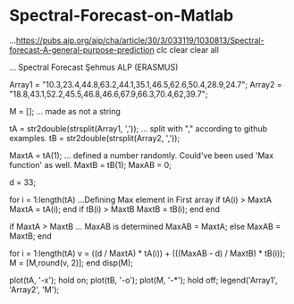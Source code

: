 # Spectral-Forecast-on-Matlab
...https://pubs.aip.org/aip/cha/article/30/3/033119/1030813/Spectral-forecast-A-general-purpose-prediction
clc
clear 
clear all

... Spectral Forecast Şehmus ALP (ERASMUS)

Array1 = "10.3,23.4,44.8,63.2,44.1,35.1,46.5,62.6,50.4,28.9,24.7";
Array2 = "18.8,43.1,52.2,45.5,46.8,46.6,67.9,66.3,70.4,62,39.7";

M = []; ... made as not a string

tA = str2double(strsplit(Array1, ',')); ... split with "," according to github examples.
tB = str2double(strsplit(Array2, ','));

MaxtA = tA(1);   ... defined a number randomly. Could've been used 'Max function' as well.
MaxtB = tB(1);
MaxAB = 0;

d = 33;

for i = 1:length(tA)       ...Defining Max element in First array
    if tA(i) > MaxtA
        MaxtA = tA(i);
    end
    if tB(i) > MaxtB
        MaxtB  = tB(i);
    end
end

if MaxtA > MaxtB   ... MaxAB is determined
    MaxAB = MaxtA;
else
    MaxAB = MaxtB;
end

for i = 1:length(tA)
    v = ((d / MaxtA) * tA(i)) + (((MaxAB - d) / MaxtB) * tB(i));
    M = [M,round(v, 2)];
end
disp(M);

plot(tA, '-x');
hold on;
plot(tB, '-o');
plot(M, '-*');
hold off;
legend('Array1', 'Array2', 'M');
